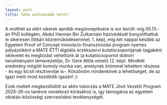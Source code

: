 ```yaml
---
layout: post
title: Soha unalmasabb hetet!
---
```


A múlthét az elért sikerek apróbb megünneplésére is sor került: míg 05.13.-án PhD kollégám, Abdul Hannan Bin Zulkarnain házivédését bonyolíthattuk le sikeresen (titkári közreműködésemmel; 1. kép), 
míg két nappal később az Egyetem Proof of Concept innováció-finanszírozási program nyertes pályázóiként a MATE ÉTTI digitális érzékszervi kutatócsoportjának tagjaként oklevelet és megbízást vehettünk át 
(a kutatócsoportot doktori tanulmányaim témavezetője, Dr. Gere Attila vezeti) (2. kép).
Mindkét eredmény mögött komoly munka van, amelynek örömmel lehettem részese - és egy kicsit résztvevője is-. Köszönöm mindenkinek a lehetőséget, de az igazi meló most kezdődik igazán! ;) 

Ezek mellett megkezdődött az aktív toborzás a MATE Jövő Vezetői Program 2025-26-os tanévre vonatkozó kiírásához is, így támogatva az egyetem oktatás-közösségi szerveződési tevékenységét.

